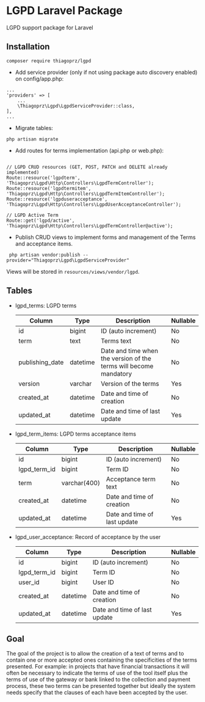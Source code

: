 LGPD Laravel Package
=
LGPD support package for Laravel

Installation
--

`` composer require thiagoprz/lgpd ``

* Add service provider (only if not using package auto discovery enabled) on config/app.php:


```
... 
'providers' => [
    ...
    \Thiagoprz\Lgpd\LgpdServiceProvider::class,
],
...
```


* Migrate tables: 


`` php artisan migrate ``


* Add routes for terms implementation (api.php or web.php):

```

// LGPD CRUD resources (GET, POST, PATCH and DELETE already implemented)
Route::resource('lgpdterm', 'Thiagoprz\Lgpd\Http\Controllers\LgpdTermController');
Route::resource('lgpdtermitem', 'Thiagoprz\Lgpd\Http\Controllers\LgpdTermItemController');
Route::resource('lgpduseracceptance', 'Thiagoprz\Lgpd\Http\Controllers\LgpdUserAcceptanceController');

// LGPD Active Term
Route::get('lgpd/active', 'Thiagoprz\Lgpd\Http\Controllers\LgpdTermController@active');

```

* Publish CRUD views to implement forms and management of the Terms and acceptance items.
  
`` php artisan vendor:publish --provider="Thiagoprz\Lgpd\LgpdServiceProvider"``

Views will be stored in ``resources/views/vendor/lgpd``.


Tables
--

* lgpd_terms: LGPD terms

  | Column          | Type      | Description                                                        | Nullable |
  | ------          | --------- | -------------------                                                | --- |
  | id              |  bigint   | ID (auto increment)                                                | No  |
  | term            |  text     | Terms text                                                         | No  |
  | publishing_date | datetime  | Date and time when the version of the terms will become mandatory  | No  |
  | version         | varchar   | Version of the terms                                               | Yes |
  | created_at      | datetime  | Date and time of creation                                          | No  |
  | updated_at      | datetime  | Date and time of last update                                       | Yes |
  
* lgpd_term_items: LGPD terms acceptance items

  | Column          | Type          | Description                                                        | Nullable |
  | ------          | ---------     | -------------------                                                | --- |
  | id              | bigint        | ID (auto increment)                                                | No  |
  | lgpd_term_id    | bigint        | Term ID                                                            | No  |
  | term            | varchar(400)  | Acceptance term text                                               | No  |
  | created_at      | datetime      | Date and time of creation                                          | No  |
  | updated_at      | datetime      | Date and time of last update                                       | Yes |
  
* lgpd_user_acceptance: Record of acceptance by the user

  | Column          | Type          | Description                                                        | Nullable |
  | ------          | ---------     | -------------------                                                | --- |
  | id              | bigint        | ID (auto increment)                                                | No  |
  | lgpd_term_id    | bigint        | Term ID                                                            | No  |
  | user_id         | bigint        | User ID                                                            | No  |
  | created_at      | datetime      | Date and time of creation                                          | No  |
  | updated_at      | datetime      | Date and time of last update                                       | Yes |


Goal
--
The goal of the project is to allow the creation of a text of terms and to contain one or more accepted ones containing the specificities of the terms presented. For example: in projects that have financial transactions it will often be necessary to indicate the terms of use of the tool itself plus the terms of use of the gateway or bank linked to the collection and payment process, these two terms can be presented together but ideally the system needs specify that the clauses of each have been accepted by the user.
